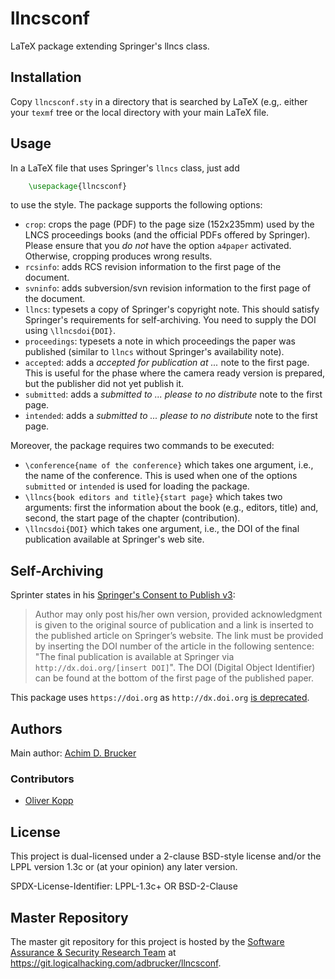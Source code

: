 # llncsconf

LaTeX package extending Springer's llncs class.

## Installation 

Copy `llncsconf.sty` in a directory that is searched by LaTeX
(e.g,. either your `texmf` tree or the local directory with your main
LaTeX file.

## Usage

In a LaTeX file that uses Springer's `llncs` class, just add
```tex
    \usepackage{llncsconf}
```
to use the style. The package supports the following options:
  * `crop`: crops the page (PDF) to the page size (152x235mm) used by
    the LNCS proceedings books (and the official PDFs offered by
    Springer). Please ensure that you *do not* have the option
    `a4paper` activated. Otherwise, cropping produces wrong results.
  * `rcsinfo`: adds RCS revision information to the first page of
    the document.
  * `svninfo`: adds subversion/svn revision information to the
    first page of the document.
  * `llncs`: typesets a copy of Springer's copyright note. This should
    satisfy Springer's requirements for self-archiving.
    You need to supply the DOI using `\llncsdoi{DOI}`.
  * `proceedings`: typesets a note in which proceedings the paper was
    published (similar to `llncs` without Springer's availability note).
  * `accepted`: adds a *accepted for publication at ...* note
    to the first page. This is useful for the phase where the camera
    ready version is prepared, but the publisher did not yet publish it.
  * `submitted`: adds a *submitted to ... please to no distribute* note
    to the first page.
  * `intended`: adds a *submitted to ... please to no distribute* note
    to the first page.

Moreover, the package requires two commands to be executed:
* `\conference{name of the conference}` which takes one argument,
  i.e., the name of the conference. This is used when one of the
  options `submitted` or `intended` is used for loading the package.
* `\llncs{book editors and title}{start page}` which takes two
  arguments: first the information about the book (e.g., editors,
  title) and, second, the start page of the chapter (contribution).
* `\llncsdoi{DOI}` which takes one argument,
  i.e., the DOI of the final publication available at Springer's web site.

## Self-Archiving

Sprinter states in his [Springer's Consent to Publish v3](http://resource-cms.springer.com/springer-cms/rest/v1/content/731196/data/v3):

> Author may only post his/her own version, provided acknowledgment is given 
> to the original source of publication and a link is inserted to the published
> article on Springer’s website. The link must be provided by inserting the DOI
> number of the article in the following sentence:
> "The final publication is available at Springer via 
> `http://dx.doi.org/[insert DOI]`".
The DOI (Digital Object Identifier) can be found at the bottom of the first page
of the published paper.

This package uses `https://doi.org` as `http://dx.doi.org` 
[is deprecated](https://www.doi.org/factsheets/DOIIdentifierSpecs.html).


## Authors

Main author: [Achim D. Brucker](http://www.brucker.ch/)

### Contributors

* [Oliver Kopp](https://github.com/koppor/)

## License

This project is dual-licensed under a 2-clause BSD-style license and/or 
the LPPL version 1.3c or (at your opinion) any later version. 

SPDX-License-Identifier: LPPL-1.3c+ OR BSD-2-Clause

## Master Repository

The master git repository for this project is hosted by the [Software
Assurance & Security Research Team](https://logicalhacking.com) at
<https://git.logicalhacking.com/adbrucker/llncsconf>.
